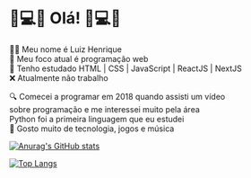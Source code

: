 # 👋💻📕 Olá! 🎵💻🎸

🙋‍♂️ Meu nome é Luiz Henrique <br>
📍 Meu foco atual é programação web <br>
📖 Tenho estudado HTML | CSS | JavaScript | ReactJS | NextJS <br>
❌ Atualmente não trabalho <br>

🔍 Comecei a programar em 2018 quando assisti um vídeo <br>
   sobre programação e me interessei muito pela área <br>
   Python foi a primeira linguagem que eu estudei <br>
📱 Gosto muito de tecnologia, jogos e música <br>



[![Anurag's GitHub stats](https://github-readme-stats.vercel.app/api?username=LuizHenri16&theme=dracula&hide=contribs&hide_title=true)](https://github.com/LuizHenri16/github-readme-stats)

[![Top Langs](https://github-readme-stats.vercel.app/api/top-langs/?username=LuizHenri16&layout=compact&theme=dracula)](https://github.com/LuizHenri16/github-readme-stats)
